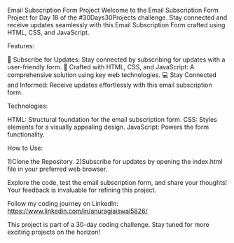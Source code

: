 Email Subscription Form Project
Welcome to the Email Subscription Form Project for Day 18 of the #30Days30Projects challenge. Stay connected and receive updates seamlessly with this Email Subscription Form crafted using HTML, CSS, and JavaScript.

Features:

📧 Subscribe for Updates: Stay connected by subscribing for updates with a user-friendly form.
🚀 Crafted with HTML, CSS, and JavaScript: A comprehensive solution using key web technologies.
💻 Stay Connected and Informed: Receive updates effortlessly with this email subscription form.

Technologies:

HTML: Structural foundation for the email subscription form.
CSS: Styles elements for a visually appealing design.
JavaScript: Powers the form functionality.

How to Use:

1)Clone the Repository.
2)Subscribe for updates by opening the index.html file in your preferred web browser.

Explore the code, test the email subscription form, and share your thoughts! Your feedback is invaluable for refining this project.

Follow my coding journey on LinkedIn: https://www.linkedin.com/in/anuragjaiswal5826/

This project is part of a 30-day coding challenge. Stay tuned for more exciting projects on the horizon!

